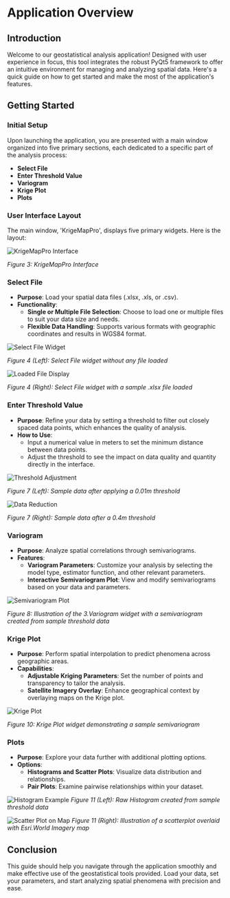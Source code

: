 # Application Overview

## Introduction

Welcome to our geostatistical analysis application! Designed with user experience in focus, this tool integrates the robust PyQt5 framework to offer an intuitive environment for managing and analyzing spatial data. Here's a quick guide on how to get started and make the most of the application's features.

## Getting Started

### Initial Setup

Upon launching the application, you are presented with a main window organized into five primary sections, each dedicated to a specific part of the analysis process:

- **Select File**
- **Enter Threshold Value**
- **Variogram**
- **Krige Plot**
- **Plots**

### User Interface Layout

The main window, 'KrigeMapPro', displays five primary widgets. Here is the layout:

![KrigeMapPro Interface](images/fig1.png)

*Figure 3: KrigeMapPro Interface*

### Select File

- **Purpose**: Load your spatial data files (.xlsx, .xls, or .csv).
- **Functionality**:
  - **Single or Multiple File Selection**: Choose to load one or multiple files to suit your data size and needs.
  - **Flexible Data Handling**: Supports various formats with geographic coordinates and results in WGS84 format.

![Select File Widget](images/fig2a.png)

*Figure 4 (Left): Select File widget without any file loaded*

![Loaded File Display](images/fig2b.png)

*Figure 4 (Right): Select File widget with a sample .xlsx file loaded*

### Enter Threshold Value

- **Purpose**: Refine your data by setting a threshold to filter out closely spaced data points, which enhances the quality of analysis.
- **How to Use**:
  - Input a numerical value in meters to set the minimum distance between data points.
  - Adjust the threshold to see the impact on data quality and quantity directly in the interface.

![Threshold Adjustment](images/fig6a.png)

*Figure 7 (Left): Sample data after applying a 0.01m threshold*

![Data Reduction](images/fig6b.png)

*Figure 7 (Right): Sample data after a 0.4m threshold*

### Variogram

- **Purpose**: Analyze spatial correlations through semivariograms.
- **Features**:
  - **Variogram Parameters**: Customize your analysis by selecting the model type, estimator function, and other relevant parameters.
  - **Interactive Semivariogram Plot**: View and modify semivariograms based on your data and parameters.

![Semivariogram Plot](images/fig7.png)

*Figure 8: Illustration of the 3.Variogram widget with a semivariogram created from sample threshold data*

### Krige Plot

- **Purpose**: Perform spatial interpolation to predict phenomena across geographic areas.
- **Capabilities**:
  - **Adjustable Kriging Parameters**: Set the number of points and transparency to tailor the analysis.
  - **Satellite Imagery Overlay**: Enhance geographical context by overlaying maps on the Krige plot.

![Krige Plot](images/fig9b.png)

*Figure 10: Krige Plot widget demonstrating a sample semivariogram*

### Plots

- **Purpose**: Explore your data further with additional plotting options.
- **Options**:
  - **Histograms and Scatter Plots**: Visualize data distribution and relationships.
  - **Pair Plots**: Examine pairwise relationships within your dataset.

![Histogram Example](images/fig10.png)
*Figure 11 (Left): Raw Histogram created from sample threshold data*

![Scatter Plot on Map](images/fig11.png)
*Figure 11 (Right): Illustration of a scatterplot overlaid with Esri.World Imagery map*

## Conclusion

This guide should help you navigate through the application smoothly and make effective use of the geostatistical tools provided. Load your data, set your parameters, and start analyzing spatial phenomena with precision and ease.





